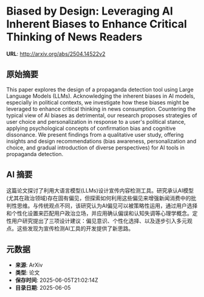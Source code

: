 # Biased by Design: Leveraging AI Inherent Biases to Enhance Critical Thinking of News Readers

**URL**: http://arxiv.org/abs/2504.14522v2

## 原始摘要

This paper explores the design of a propaganda detection tool using Large
Language Models (LLMs). Acknowledging the inherent biases in AI models,
especially in political contexts, we investigate how these biases might be
leveraged to enhance critical thinking in news consumption. Countering the
typical view of AI biases as detrimental, our research proposes strategies of
user choice and personalization in response to a user's political stance,
applying psychological concepts of confirmation bias and cognitive dissonance.
We present findings from a qualitative user study, offering insights and design
recommendations (bias awareness, personalization and choice, and gradual
introduction of diverse perspectives) for AI tools in propaganda detection.


## AI 摘要

这篇论文探讨了利用大语言模型(LLMs)设计宣传内容检测工具。研究承认AI模型(尤其在政治领域)存在固有偏见，但探索如何利用这些偏见来增强新闻消费中的批判性思维。与传统观点不同，该研究认为AI偏见可以被策略性运用，通过用户选择和个性化设置来匹配用户政治立场，并应用确认偏误和认知失调等心理学概念。定性用户研究提出了三项设计建议：偏见意识、个性化选择、以及逐步引入多元观点。这些发现为宣传检测AI工具的开发提供了新思路。

## 元数据

- **来源**: ArXiv
- **类型**: 论文
- **保存时间**: 2025-06-05T21:02:14Z
- **目录日期**: 2025-06-05
